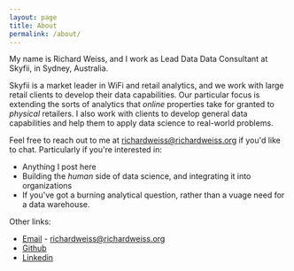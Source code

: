 ```yaml
---
layout: page
title: About
permalink: /about/
---
```


My name is Richard Weiss, and I work as Lead Data Data Consultant at Skyfii, in Sydney, Australia.

Skyfii is a market leader in WiFi and retail analytics, and we work with large retail clients to develop their data capabilities.
Our particular focus is extending the sorts of analytics that _online_ properties take for granted to _physical_ retailers.
I also work with clients to develop general data capabilities and help them to apply data science to real-world problems.

Feel free to reach out to me at [richardweiss@richardweiss.org](mailto:richardweiss@richardweiss.org) if you'd like to chat.
Particularly if you're interested in:

 - Anything I post here
 - Building the _human_ side of data science, and integrating it into organizations
 - If you've got a burning analytical question, rather than a vuage need for a data warehouse.

Other links:
 * [Email](mailto:richardweiss@richardweiss.org) - richardweiss@richardweiss.org
 * [Github](https://github.com/ririw)
 * [Linkedin](https://www.linkedin.com/in/richard-weiss-94385122/)
 
